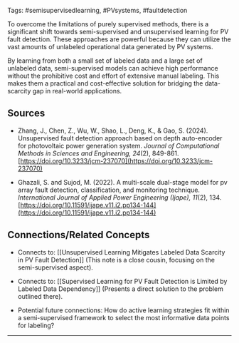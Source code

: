 Tags: #semisupervisedlearning, #PVsystems, #faultdetection

To overcome the limitations of purely supervised methods, there is a significant shift towards semi-supervised and unsupervised learning for PV fault detection. 
These approaches are powerful because they can utilize the vast amounts of unlabeled operational data generated by PV systems.

By learning from both a small set of labeled data and a large set of unlabeled data, semi-supervised models can achieve high performance without the prohibitive cost and effort of extensive manual labeling. 
This makes them a practical and cost-effective solution for bridging the data-scarcity gap in real-world applications.

## Sources

- Zhang, J., Chen, Z., Wu, W., Shao, L., Deng, K., & Gao, S. (2024). Unsupervised fault detection approach based on depth auto-encoder for photovoltaic power generation system. _Journal of Computational Methods in Sciences and Engineering, 24_(2), 849-861. [https://doi.org/10.3233/jcm-237070](https://doi.org/10.3233/jcm-237070)
    
- Ghazali, S. and Sujod, M. (2022). A multi-scale dual-stage model for pv array fault detection, classification, and monitoring technique. _International Journal of Applied Power Engineering (Ijape), 11_(2), 134. [https://doi.org/10.11591/ijape.v11.i2.pp134-144](https://doi.org/10.11591/ijape.v11.i2.pp134-144)
    

## Connections/Related Concepts

- Connects to: [[Unsupervised Learning Mitigates Labeled Data Scarcity in PV Fault Detection]] (This note is a close cousin, focusing on the semi-supervised aspect).
    
- Connects to: [[Supervised Learning for PV Fault Detection is Limited by Labeled Data Dependency]] (Presents a direct solution to the problem outlined there).
    
- Potential future connections: How do active learning strategies fit within a semi-supervised framework to select the most informative data points for labeling?
    

---